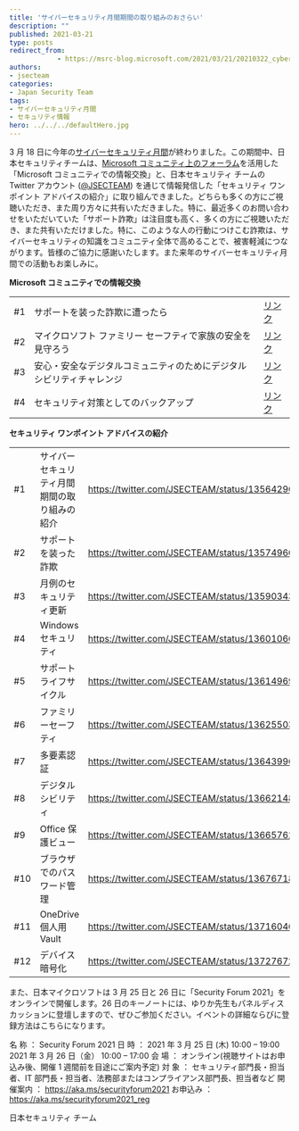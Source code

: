 ```yaml
---
title: 'サイバーセキュリティ月間期間の取り組みのおさらい'
description: ""
published: 2021-03-21
type: posts
redirect_from:
            - https://msrc-blog.microsoft.com/2021/03/21/20210322_cybersecurityawareness_end/
authors:
- jsecteam
categories:
- Japan Security Team
tags:
- サイバーセキュリティ月間
- セキュリティ情報
hero: ../../../defaultHero.jpg
---
```

3 月 18 日に今年の[サイバーセキュリティ月間](https://www.nisc.go.jp/security-site/month/index.html)が終わりました。この期間中、日本セキュリティチームは、[Microsoft コミュニティ上のフォーラム](https://answers.microsoft.com/ja-jp/protect)を活用した「Microsoft コミュニティでの情報交換」と、日本セキュリティ チームの Twitter アカウント ([@JSECTEAM](https://twitter.com/JSECTEAM)) を通じて情報発信した「セキュリティ ワンポイント アドバイスの紹介」に取り組んできました。どちらも多くの方にご視聴いただき、また周り方々に共有いただきました。特に、最近多くのお問い合わせをいただいていた「サポート詐欺」は注目度も高く、多くの方にご視聴いただき、また共有いただけました。特に、このような人の行動につけこむ詐欺は、サイバーセキュリティの知識をコミュニティ全体で高めることで、被害軽減につながります。皆様のご協力に感謝いたします。また来年のサイバーセキュリティ月間での活動もお楽しみに。

**Microsoft コミュニティでの情報交換**

|     |                                                                      |                                                                                                                                                                                                              |
| --- | -------------------------------------------------------------------- | ------------------------------------------------------------------------------------------------------------------------------------------------------------------------------------------------------------ |
| #1  | サポートを装った詐欺に遭ったら                                       | [リンク](https://answers.microsoft.com/ja-jp/protect/forum/protect_other-protect_scanning-windows_other/%E3%82%B5%E3%82%A4%E3%83%90%E3%83%BC%E3%82%BB/189cfdaa-75b5-4358-bf18-d99013a15a63?tm=1612400738338) |
| #2  | マイクロソフト ファミリー セーフティで家族の安全を見守ろう           | [リンク](https://answers.microsoft.com/ja-jp/protect/forum/all/%e3%82%b5%e3%82%a4%e3%83%90%e3%83%bc%e3%82%bb/674f5239-9a18-40cc-80f9-eec451c35244)                                                           |
| #3  | 安心・安全なデジタルコミュニティのためにデジタルシビリティチャレンジ | [リンク](https://answers.microsoft.com/ja-jp/protect/forum/protect_other-protect_start-windows_other/%E3%82%B5%E3%82%A4%E3%83%90%E3%83%BC%E3%82%BB/3af68961-d0a8-4f12-971d-94182910617b)                     |
| #4  | セキュリティ対策としてのバックアップ                                 | [リンク](https://answers.microsoft.com/ja-jp/protect/forum/all/%e3%82%b5%e3%82%a4%e3%83%90%e3%83%bc%e3%82%bb/75a8bd4a-043f-4cd1-9f68-e10b96dbb50f)                                                           |

**セキュリティ ワンポイント アドバイスの紹介**

|     |                                              |                                                           |
| --- | -------------------------------------------- | --------------------------------------------------------- |
| #1  | サイバーセキュリティ月間期間の取り組みの紹介 | <https://twitter.com/JSECTEAM/status/1356429633382715393> |
| #2  | サポートを装った詐欺                         | <https://twitter.com/JSECTEAM/status/1357496007437729792> |
| #3  | 月例のセキュリティ更新                       | <https://twitter.com/JSECTEAM/status/1359034333890248710> |
| #4  | Windows セキュリティ                         | <https://twitter.com/JSECTEAM/status/1360106619820982274> |
| #5  | サポートライフサイクル                       | <https://twitter.com/JSECTEAM/status/1361496974835482625> |
| #6  | ファミリーセーフティ                         | <https://twitter.com/JSECTEAM/status/1362550346153877506> |
| #7  | 多要素認証                                   | <https://twitter.com/JSECTEAM/status/1364399602766643205> |
| #8  | デジタルシビリティ                           | <https://twitter.com/JSECTEAM/status/1366214881414897666> |
| #9  | Office 保護ビュー                            | <https://twitter.com/JSECTEAM/status/1366576273124954117> |
| #10 | ブラウザでのパスワード管理                   | <https://twitter.com/JSECTEAM/status/1367671872343732224> |
| #11 | OneDrive 個人用 Vault                        | <https://twitter.com/JSECTEAM/status/1371604626873716738> |
| #12 | デバイス暗号化                               | <https://twitter.com/JSECTEAM/status/1372767292186976261> |

また、日本マイクロソフトは 3 月 25 日と 26 日に「Security Forum 2021」をオンラインで開催します。26 日のキーノートには、ゆりか先生もパネルディスカッションに登壇しますので、ぜひご参加ください。イベントの詳細ならびに登録方法はこちらになります。

名 称 ： Security Forum 2021 日 時 ： 2021 年 3 月 25 日 (木) 10:00 – 19:00 2021 年 3 月 26 日（金） 10:00 – 17:00 会 場 ： オンライン(視聴サイトはお申込み後、開催 1 週間前を目途にご案内予定) 対 象 ： セキュリティ部門長・担当者、IT 部門長・担当者、法務部またはコンプライアンス部門長、担当者など 開催案内 ： <https://aka.ms/securityforum2021> お申込み ： <https://aka.ms/securityforum2021_reg>

日本セキュリティ チーム
